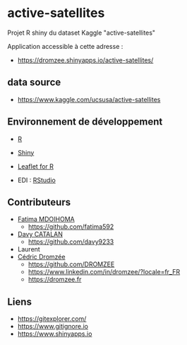 # active-satellites
Projet R shiny du dataset Kaggle "active-satellites"

Application accessible à cette adresse :

* https://dromzee.shinyapps.io/active-satellites/

## data source

* https://www.kaggle.com/ucsusa/active-satellites

## Environnement de développement

* [R](https://www.r-project.org/)
* [Shiny](https://shiny.rstudio.com/)
* [Leaflet for R](https://rstudio.github.io/leaflet/)


* EDI : [RStudio](https://rstudio.com/)


## Contributeurs

* [Fatima MDOIHOMA](https://github.com/fatima592)
    * https://github.com/fatima592
*	[Davy CATALAN](https://github.com/davy9233)
    * https://github.com/davy9233
* 	Laurent
* [Cédric Dromzée](https://github.com/DROMZEE)
  * https://github.com/DROMZEE
  * https://www.linkedin.com/in/dromzee/?locale=fr_FR
  * https://dromzee.fr 


## Liens

* https://gitexplorer.com/
* https://www.gitignore.io
* https://www.shinyapps.io